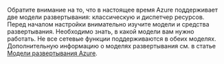 Обратите внимание на то, что в настоящее время Azure поддерживает две модели развертывания: классическую и диспетчер ресурсов. Перед началом настройки внимательно изучите модели и средства развертывания. Необходимо знать, в какой модели вам нужно работать. Не все сетевые функции поддерживаются в обеих моделях. Дополнительную информацию о моделях развертывания см. в статье [Модели развертывания Azure](../azure-classic-rm.md).

<!---HONumber=AcomDC_1217_2015-->